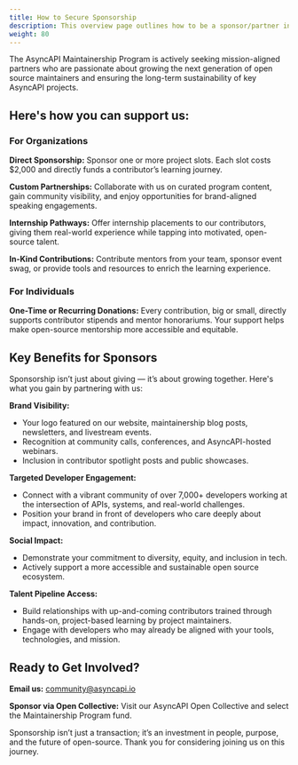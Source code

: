 ```yaml
---
title: How to Secure Sponsorship
description: This overview page outlines how to be a sponsor/partner in the maintainership program
weight: 80
---
```


The AsyncAPI Maintainership Program is actively seeking mission-aligned partners who are passionate about growing the next generation of open source maintainers and ensuring the long-term sustainability of key AsyncAPI projects.

## Here's how you can support us:

### For Organizations

**Direct Sponsorship:**
Sponsor one or more project slots. Each slot costs $2,000 and directly funds a contributor’s learning journey.

**Custom Partnerships:**
Collaborate with us on curated program content, gain community visibility, and enjoy opportunities for brand-aligned speaking engagements.

**Internship Pathways:**
Offer internship placements to our contributors, giving them real-world experience while tapping into motivated, open-source talent.

**In-Kind Contributions:**
Contribute mentors from your team, sponsor event swag, or provide tools and resources to enrich the learning experience.

### For Individuals

**One-Time or Recurring Donations:**
Every contribution, big or small, directly supports contributor stipends and mentor honorariums. Your support helps make open-source mentorship more accessible and equitable.

## Key Benefits for Sponsors

Sponsorship isn’t just about giving — it’s about growing together. Here's what you gain by partnering with us:

**Brand Visibility:**

- Your logo featured on our website, maintainership blog posts, newsletters, and livestream events.
- Recognition at community calls, conferences, and AsyncAPI-hosted webinars.
- Inclusion in contributor spotlight posts and public showcases.

**Targeted Developer Engagement:**

- Connect with a vibrant community of over 7,000+ developers working at the intersection of APIs, systems, and real-world challenges.
- Position your brand in front of developers who care deeply about impact, innovation, and contribution.
 
**Social Impact:**

- Demonstrate your commitment to diversity, equity, and inclusion in tech.
- Actively support a more accessible and sustainable open source ecosystem.

**Talent Pipeline Access:**

- Build relationships with up-and-coming contributors trained through hands-on, project-based learning by project maintainers.
- Engage with developers who may already be aligned with your tools, technologies, and mission.

## Ready to Get Involved?

 **Email us:** community@asyncapi.io

**Sponsor via Open Collective:** Visit our AsyncAPI Open Collective and select the Maintainership Program fund.

Sponsorship isn’t just a transaction; it’s an investment in people, purpose, and the future of open-source. Thank you for considering joining us on this journey.